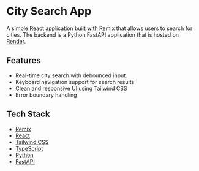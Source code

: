 # City Search App

A simple React application built with Remix that allows users to search for cities. The backend is a Python FastAPI application that is hosted on [Render](https://render.com/).

## Features

- Real-time city search with debounced input
- Keyboard navigation support for search results
- Clean and responsive UI using Tailwind CSS
- Error boundary handling

## Tech Stack

- [Remix](https://remix.run/)
- [React](https://reactjs.org/)
- [Tailwind CSS](https://tailwindcss.com/)
- [TypeScript](https://www.typescriptlang.org/)
- [Python](https://www.python.org/)
- [FastAPI](https://fastapi.tiangolo.com/)

